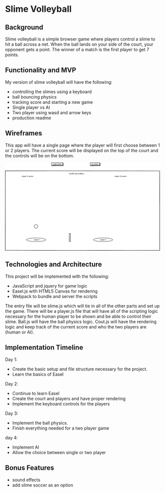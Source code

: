 # Slime Volleyball

## Background

Slime volleyball is a simple browser game where players control a slime to hit a ball across a net.  When the ball lands on your side of the court, your opponent gets a point.  The winner of a match is the first player to get 7 points.

## Functionality and MVP

My version of slime volleyball will have the following:

* controlling the slimes using a keyboard
* ball bouncing physics
* tracking score and starting a new game
* Single player vs AI
* Two player using wasd and arrow keys
* production readme

## Wireframes

This app will have a single page where the player will first choose between 1 or 2 players.  The current score will be displayed on the top of the court and the controls will be on the bottom.  

![wireframes](slime_volleyball.png)

## Technologies and Architecture

This project will be implemented with the following:

* JavaScript and jquery for game logic
* Easel.js with HTML5 Canvas for rendering
* Webpack to bundle and server the scripts

The entry file will be slime.js which will tie in all of the other parts and set up the game.  There will be a player.js file that will have all of the scripting logic necessary for the human player to be shown and be able to control their slime.  Ball.js will have the ball physics logic.  Cout.js will have the rendering logic and keep track of the current score and who the two players are (human or AI).  

## Implementation Timeline  

Day 1:
* Create the basic setup and file structure necessary for the project.
* Learn the basics of Easel

Day 2:
* Continue to learn Easel
* Create the court and players and have proper rendering
* Implement the keyboard controls for the players

Day 3:
* Implement the ball physics.
* Finish everything needed for a two player game

day 4:
* Implement AI
* Allow the choice between single or two player

## Bonus Features

* sound effects
* add slime soccer as an option
